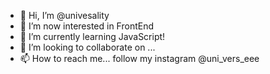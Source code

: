 - 👋 Hi, I’m @univesality
- 👀 I’m now interested in FrontEnd 
- 🌱 I’m currently learning JavaScript!
- 💞️ I’m looking to collaborate on ...
- 📫 How to reach me... follow my instagram @uni_vers_eee

<!---
univesality/univesality is a ✨ special ✨ repository because its `README.md` (this file) appears on your GitHub profile.
You can click the Preview link to take a look at your changes.
--->
